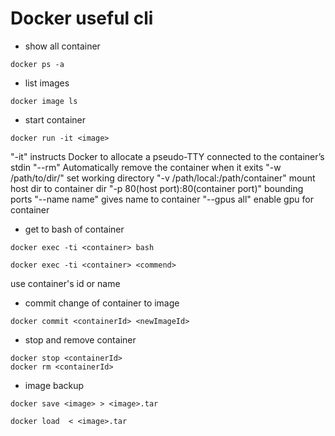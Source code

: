 # Docker useful cli

* show all container
```Shell
docker ps -a
```
* list images
```Shell
docker image ls 
```
* start container
```Shell
docker run -it <image>
```
"-it" instructs Docker to allocate a pseudo-TTY connected to the container’s stdin
"--rm"		Automatically remove the container when it exits
"-w /path/to/dir/" set working directory
"-v /path/local:/path/container" mount host dir to container dir
"-p 80(host port):80(container port)" bounding ports
"--name name" gives name to container
"--gpus all" enable gpu for container

* get to bash of container
```Shell
docker exec -ti <container> bash

docker exec -ti <container> <commend>
```
use container's id or name

* commit change of container to image
```Shell
docker commit <containerId> <newImageId>
```

* stop and remove container
```Shell
docker stop <containerId>
docker rm <containerId>
```

* image backup
```Shell
docker save <image> > <image>.tar

docker load  < <image>.tar
```

